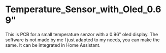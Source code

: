 # Temperature_Sensor_with_Oled_0.69"

This is PCB for a small temperature senzor with a 0.96" oled display.
The software is not made by me I just adapted to my needs, you can make the same.
It can be integrated in Home Assistant.
